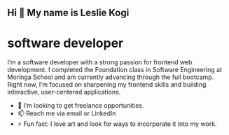 ## Hi 👋 My name is Leslie Kogi

# software developer

I’m a software developer with a strong passion for frontend web development. I completed the Foundation class in Software Engineering at Moringa School and am currently advancing through the full bootcamp. Right now, I’m focused on sharpening my frontend skills and building interactive, user-centered applications.

- 👯 I’m looking to get freelance opportunities.
- 📫 Reach me via email or LinkedIn
- ⚡ Fun fact: I love art and look for ways to incorporate it into my work.
